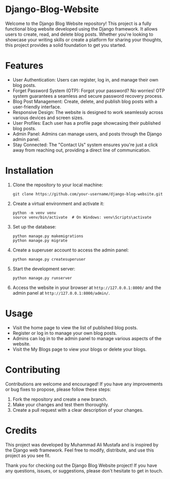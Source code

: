 # Django-Blog-Website

Welcome to the Django Blog Website repository! This project is a fully functional blog website developed using the Django framework. It allows users to create, read, and delete blog posts. Whether you're looking to showcase your writing skills or create a platform for sharing your thoughts, this project provides a solid foundation to get you started.

# Features

- User Authentication: Users can register, log in, and manage their own blog posts.
- Forget Password System (OTP): Forgot your password? No worries! OTP system guarantees a seamless and secure password recovery process.
- Blog Post Management: Create, delete, and publish blog posts with a user-friendly interface.
- Responsive Design: The website is designed to work seamlessly across various devices and screen sizes.
- User Profiles: Each user has a profile page showcasing their published blog posts.
- Admin Panel: Admins can manage users, and posts through the Django admin panel.
- Stay Connected: The "Contact Us" system ensures you're just a click away from reaching out, providing a direct line of communication.

# Installation

1. Clone the repository to your local machine:

   ```
   git clone https://github.com/your-username/django-blog-website.git
   ```

2. Create a virtual environment and activate it:

   ```
   python -m venv venv
   source venv/bin/activate  # On Windows: venv\Scripts\activate
   ```

4. Set up the database:

   ```
   python manage.py makemigrations
   python manage.py migrate
   ```

5. Create a superuser account to access the admin panel:

   ```
   python manage.py createsuperuser
   ```

6. Start the development server:

   ```
   python manage.py runserver
   ```

7. Access the website in your browser at `http://127.0.0.1:8000/` and the admin panel at `http://127.0.0.1:8000/admin/`.

# Usage

- Visit the home page to view the list of published blog posts.
- Register or log in to manage your own blog posts.
- Admins can log in to the admin panel to manage various aspects of the website.
- Visit the My Blogs page to view your blogs or delete your blogs.

# Contributing

Contributions are welcome and encouraged! If you have any improvements or bug fixes to propose, please follow these steps:

1. Fork the repository and create a new branch.
2. Make your changes and test them thoroughly.
3. Create a pull request with a clear description of your changes.

# Credits

This project was developed by Muhammad Ali Mustafa and is inspired by the Django web framework. Feel free to modify, distribute, and use this project as you see fit.

Thank you for checking out the Django Blog Website project! If you have any questions, issues, or suggestions, please don't hesitate to get in touch. 
